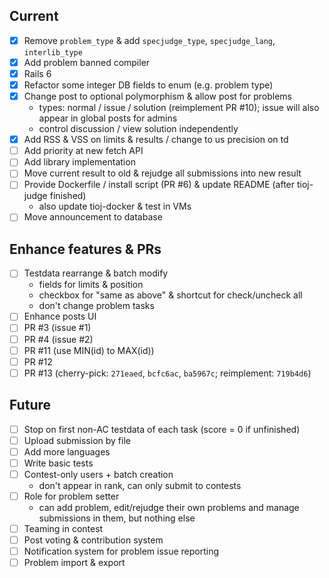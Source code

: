 ## Current

- [x] Remove `problem_type` & add `specjudge_type`, `specjudge_lang`, `interlib_type`
- [x] Add problem banned compiler
- [x] Rails 6
- [x] Refactor some integer DB fields to enum (e.g. problem type)
- [x] Change post to optional polymorphism & allow post for problems
    - types: normal / issue / solution (reimplement PR #10); issue will also appear in global posts for admins
    - control discussion / view solution independently
- [x] Add RSS & VSS on limits & results / change to us precision on td
- [ ] Add priority at new fetch API
- [ ] Add library implementation
- [ ] Move current result to old & rejudge all submissions into new result
- [ ] Provide Dockerfile / install script (PR #6) & update README (after tioj-judge finished)
    - also update tioj-docker & test in VMs
- [ ] Move announcement to database

## Enhance features & PRs

- [ ] Testdata rearrange & batch modify
    - fields for limits & position
    - checkbox for "same as above" & shortcut for check/uncheck all
    - don't change problem tasks
- [ ] Enhance posts UI
- [ ] PR #3 (issue #1)
- [ ] PR #4 (issue #2)
- [ ] PR #11 (use MIN(id) to MAX(id))
- [ ] PR #12
- [ ] PR #13 (cherry-pick: `271eaed`, `bcfc6ac`, `ba5967c`; reimplement: `719b4d6`)

## Future

- [ ] Stop on first non-AC testdata of each task (score = 0 if unfinished)
- [ ] Upload submission by file
- [ ] Add more languages
- [ ] Write basic tests
- [ ] Contest-only users + batch creation
    - don't appear in rank, can only submit to contests
- [ ] Role for problem setter
    - can add problem, edit/rejudge their own problems and manage submissions in them, but nothing else
- [ ] Teaming in contest
- [ ] Post voting & contribution system
- [ ] Notification system for problem issue reporting
- [ ] Problem import & export
